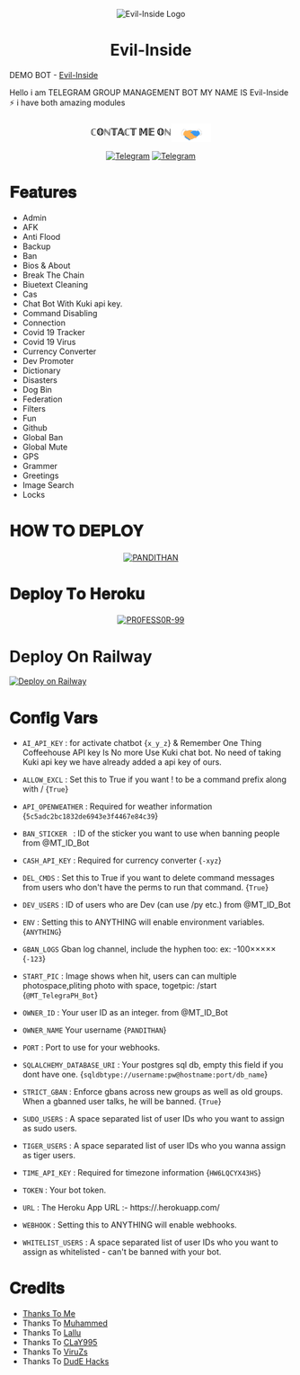 <p align="center">
  <img src="PANDITHAN/Evil-Inside.jpeg" alt="Evil-Inside Logo">
</p>
<h1 align="center">
  <b>Evil-Inside</b>
</h1>

DEMO BOT - [Evil-Inside](https://telegram.dog/Evil_Inside_robot)
 

Hello i am TELEGRAM GROUP MANAGEMENT BOT MY NAME IS Evil-Inside ⚡ i have both amazing modules

<h3 align="center">ℂ𝕆ℕ𝕋𝔸ℂ𝕋 𝕄𝔼 𝕆ℕ<img align="center" src="https://github.com/PANDITHAN/PANDITHAN/blob/main/assets/Handshake.gif" height="33px" /></h3>
<p align="center">
<a href="https://telegram.dog/PANDITHAN_SIR"><img alt="Telegram" src="https://img.shields.io/badge/𝙿𝚁𝙾𝙵𝙸𝙻𝙴-2CA5E0?style=for-the-badge&logo=telegram&logoColor=white"/></a>
<a href="https://telegram.dog/M_STER_TECH"><img alt="Telegram" src="https://img.shields.io/badge/𝙲𝙷𝙰𝙽𝙽𝙴𝙻-2CA5E0?style=for-the-badge&logo=telegram&logoColor=white"/></a>
</p>



# 𝐅𝐞𝐚𝐭𝐮𝐫𝐞𝐬
* Admin
* AFK
* Anti Flood
* Backup
* Ban
* Bios & About
* Break The Chain
* Biuetext Cleaning
* Cas
* Chat Bot With Kuki api key. 
* Command Disabling
* Connection
* Covid 19 Tracker
* Covid 19 Virus
* Currency Converter
* Dev Promoter
* Dictionary
* Disasters
* Dog Bin
* Federation
* Filters
* Fun
* Github
* Global Ban
* Global Mute
* GPS
* Grammer
* Greetings
* Image Search
* Locks

# 𝐇𝐎𝐖 𝐓𝐎 𝐃𝐄𝐏𝐋𝐎𝐘 
<p align="center">
<a href="https://youtu.be/Bz8AUvN5bSo"><img <a href="https://github.com/PANDITHAN"><img src="https://github.com/PANDITHAN/VEDIO-BUTTON/blob/main/BUTTON/BUTTON_POWERED_BY-M-STER.png" alt="PANDITHAN" border="0" height="40" width="200" align="center" /></a>
</p>


# 𝐃𝐞𝐩𝐥𝐨𝐲 𝐓𝐨 𝐇𝐞𝐫𝐨𝐤𝐮
<p align="center">
<a href="https://dashboard.heroku.com/new?button-url=https%3A%2F%2Fgithub.com%2Flegendx22%2FGRANDROBOT&template=hhttps://github.com/PANDITHAN/Evil-Inside"><img src="https://github.com/PR0FESS0R-99/Buttons/blob/Professor-99/heroku/herokudeploy-01.svg" alt="PR0FESS0R-99" border="0" height="125" width="200" align="center" /></a>
</p>

# Deploy On Railway  
[![Deploy on Railway](https://railway.app/button.svg)](https://railway.app/new/template?template=https%3A%2F%2Fgithub.com%2Frailwayapp%2Fexamples%2Ftree%2Fmaster%2Fexamples%2Fflask&envs=AI_API_KEY%2CALLOW_EXCL%2CAPI_OPENWEATHER%2CBAN_STICKER%2CCASH_API_KEY%2CDEL_CMDS%2CDEV_USERS%2CENV%2CGBAN_LOGS%2COWNER_ID%2COWNER_NAME%2CPORT%2CSQLALCHEMY_DATABASE_URI%2CSTART_PIC%2CSTRICT_GBAN%2CSUDO_USERS%2CTIGER_USERS%2CTIME_API_KEY%2CTOKEN%2CWEBHOOK%2CWHITELIST_USERS&optionalEnvs=BAN_STICKER%2CDEV_USERS%2CPORT%2CSUDO_USERS%2CTIGER_USERS%2CWEBHOOK%2CWHITELIST_USERS&AI_API_KEYDesc=for+activate+chatbot&ALLOW_EXCLDesc=Set+this+to+True+if+you+want+%21+to+be+a+command+prefix+along+with+%2F&API_OPENWEATHERDesc=Required+for+weather+information+Watch+Video+%28check+out+Redme.md%29&BAN_STICKERDesc=ID+of+the+sticker+you+want+to+use+when+banning+people.+Watch+Video+%28check+out+Redme.md%29&CASH_API_KEYDesc=Required+for+currency+converter&DEL_CMDSDesc=Set+this+to+True+if+you+want+to+delete+command+messages+from+users+who+don%27t+have+the+perms+to+run+that+command.&DEV_USERSDesc=ID+of+users+who+are+Dev+%28can+use+%2Fpy+etc.%29&ENVDesc=Setting+this+to+ANYTHING+will+enable+environment+variables.&GBAN_LOGSDesc=Gban+log+channel%2C+include+the+hyphen+too%3A+ex%3A+-123456&OWNER_IDDesc=Your+user+ID+as+an+integer.&OWNER_NAMEDesc=Your+username&PORTDesc=Port+to+use+for+your+webhooks.&SQLALCHEMY_DATABASE_URIDesc=Your+postgres+sql+db%2C+empty+this+field+if+you+dont+have+one.+Watch+Video+%28check+out+Redme.md%29&START_PICDesc=Image+shows+when+hit%2C+users+can+can+multiple+photospace%2Cpliting+photo+with+space%2C+togetpic%3A+%2Fstart+%40MT_TelegraPH_Bot&STRICT_GBANDesc=Enforce+gbans+across+new+groups+as+well+as+old+groups.+When+a+gbanned+user+talks%2C+he+will+be+banned.&SUDO_USERSDesc=A+space+separated+list+of+user+IDs+who+you+want+to+assign+as+sudo+users.&TIGER_USERSDesc=A+space+separated+list+of+user+IDs+who+you+wanna+assign+as+tiger+users.&TIME_API_KEYDesc=Required+for+timezone+information+Watch+Video+%28check+out+Redme.md%29&TOKENDesc=Your+bot+token.&WEBHOOKDesc=Setting+this+to+ANYTHING+will+enable+webhooks.&WHITELIST_USERSDesc=A+space+separated+list+of+user+IDs+who+you+want+to+assign+as+whitelisted+-+can%27t+be+banned+with+your+bot.&AI_API_KEYDefault=x_y_z&ALLOW_EXCLDefault=True&API_OPENWEATHERDefault=5c5adc2bc1832de6943e3f4467e84c39&CASH_API_KEYDefault=-xyz&DEL_CMDSDefault=True&STRICT_GBANDefault=True&referralCode=Professor)

          
 
# 𝐂𝐨𝐧𝐟𝐢𝐠 𝐕𝐚𝐫𝐬


- `AI_API_KEY` : for activate chatbot {`x_y_z`} & Remember One Thing Coffeehouse API key Is No more Use Kuki chat bot. No need of taking Kuki api key we have already added a api key of ours. 

- `ALLOW_EXCL` : Set this to True if you want ! to be a command prefix along with / {`True`}

- `API_OPENWEATHER` : Required for weather information {`5c5adc2bc1832de6943e3f4467e84c39`}

- `BAN_STICKER ` : ID of the sticker you want to use when banning people from @MT_ID_Bot

- `CASH_API_KEY` : Required for currency converter {`-xyz`}

- `DEL_CMDS` : Set this to True if you want to delete command messages from users who don't have the perms to run that command. {`True`}

- `DEV_USERS` : ID of users who are Dev (can use /py etc.) from @MT_ID_Bot

- `ENV` : Setting this to ANYTHING will enable environment variables. {`ANYTHING`}

- `GBAN_LOGS` Gban log channel, include the hyphen too: ex: -100××××× {`-123`}

- `START_PIC` : Image shows when hit, users can can multiple photospace,pliting photo with space, togetpic: /start {`@MT_TelegraPH_Bot`}

- `OWNER_ID` : Your user ID as an integer. from @MT_ID_Bot

- `OWNER_NAME` Your username {`PANDITHAN`}

- `PORT` : Port to use for your webhooks.

- `SQLALCHEMY_DATABASE_URI` : Your postgres sql db, empty this field if you dont have one. {`sqldbtype://username:pw@hostname:port/db_name`}

- `STRICT_GBAN` : Enforce gbans across new groups as well as old groups. When a gbanned user talks, he will be banned. {`True`}

- `SUDO_USERS` : A space separated list of user IDs who you want to assign as sudo users.

- `TIGER_USERS` : A space separated list of user IDs who you wanna assign as tiger users.

- `TIME_API_KEY` : Required for timezone information {`HW6LQCYX43HS`}

- `TOKEN` : Your bot token.

- `URL` : The Heroku App URL :- https://<appname>.herokuapp.com/

- `WEBHOOK` : Setting this to ANYTHING will enable webhooks.

- `WHITELIST_USERS` : A space separated list of user IDs who you want to assign as whitelisted - can't be banned with your bot.

# 𝐂𝐫𝐞𝐝𝐢𝐭𝐬
- [Thanks To Me ](https://github.com/PANDITHAN)
- Thanks To [Muhammed](https://github.com/PR0FESS0R-99)
- Thanks To [Lallu](https://github.com/Lallu-lallus) 
- Thanks To [CLaY995](https://github.com/CLaY9950) 
- Thanks To [ViruZs](https://github.com/TGExplore) 
- Thanks To [DudE Hacks](https://t.me/DudEhacks105) 


